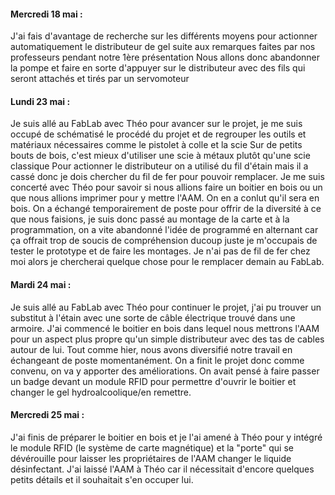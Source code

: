 #### Mercredi 18 mai :
J'ai fais d'avantage de recherche sur les différents moyens pour actionner automatiquement le distributeur de gel suite aux remarques faites par nos professeurs
pendant notre 1ère présentation
Nous allons donc abandonner la pompe et faire en sorte d'appuyer sur le distributeur avec des fils qui seront attachés et tirés par un servomoteur

#### Lundi 23 mai :
Je suis allé au FabLab avec Théo pour avancer sur le projet, je me suis occupé de schématisé le procédé du projet et de regrouper les outils et matériaux nécessaires comme le pistolet à colle et la scie
Sur de petits bouts de bois, c'est mieux d'utiliser une scie à métaux plutôt qu'une scie classique
Pour actionner le distributeur on a utilisé du fil d'étain mais il a cassé donc je dois chercher du fil de fer pour pouvoir remplacer.
Je me suis concerté avec Théo pour savoir si nous allions faire un boitier en bois ou un que nous allions imprimer pour y mettre l'AAM. On en a conlut qu'il sera en bois.
On a échangé temporairement de poste pour offrir de la diversité à ce que nous faisions, je suis donc passé au montage de la carte et à la programmation, on a vite abandonné l'idée de programmé en alternant car ça offrait trop de soucis de compréhension ducoup juste je m'occupais de tester le prototype et de faire les montages. 
Je n'ai pas de fil de fer chez moi alors je chercherai quelque chose pour le remplacer demain au FabLab.

#### Mardi 24 mai :
Je suis allé au FabLab avec Théo pour continuer le projet, j'ai pu trouver un substitut à l'étain avec une sorte de câble électrique trouvé dans une armoire.
J'ai commencé le boitier en bois dans lequel nous mettrons l'AAM pour un aspect plus propre qu'un simple distributeur avec des tas de cables autour de lui.
Tout comme hier, nous avons diversifié notre travail en échangeant de poste momentanément.
On a finit le projet donc comme convenu, on va y apporter des améliorations. On avait pensé à faire passer un badge devant un module RFID pour
permettre d'ouvrir le boitier et changer le gel hydroalcoolique/en remettre.

#### Mercredi 25 mai :
J'ai finis de préparer le boitier en bois et je l'ai amené à Théo pour y intégré le module RFID (le système de carte magnétique) et la "porte" qui se dévérouille
pour laisser les propriétaires de l'AAM changer le liquide désinfectant.
J'ai laissé l'AAM à Théo car il nécessitait d'encore quelques petits détails et il souhaitait s'en occuper lui.
